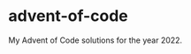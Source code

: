# advent-of-code
My Advent of Code solutions for the year 2022.

<!-- AOC TILES BEGIN -->

<!-- AOC TILES END -->
